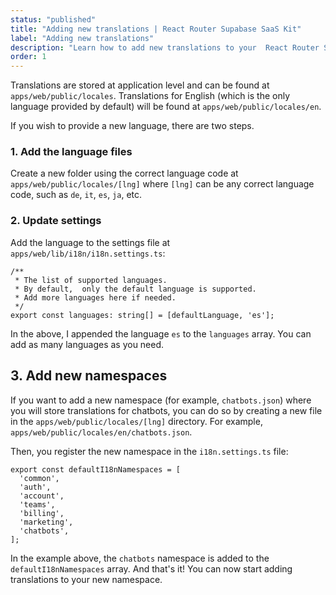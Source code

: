```yaml
---
status: "published"
title: "Adding new translations | React Router Supabase SaaS Kit"
label: "Adding new translations"
description: "Learn how to add new translations to your  React Router Supabase SaaS project."
order: 1
---
```


Translations are stored at application level and can be found at `apps/web/public/locales`. Translations for English (which is the only language provided by default) will be found at `apps/web/public/locales/en`.

If you wish to provide a new language, there are two steps.

### 1. Add the language files

Create a new folder using the correct language code at `apps/web/public/locales/[lng]` where `[lng]` can be any correct language code, such as `de`, `it`, `es`, `ja`, etc.

### 2. Update settings

Add the language to the settings file at `apps/web/lib/i18n/i18n.settings.ts`:

```tsx
/**
 * The list of supported languages.
 * By default,  only the default language is supported.
 * Add more languages here if needed.
 */
export const languages: string[] = [defaultLanguage, 'es'];
```

In the above, I appended the language `es` to the `languages` array. You can add as many languages as you need.


## 3. Add new namespaces

If you want to add a new namespace (for example, `chatbots.json`) where you will store translations for chatbots, you can do so by creating a new file in the `apps/web/public/locales/[lng]` directory. For example, `apps/web/public/locales/en/chatbots.json`.

Then, you register the new namespace in the `i18n.settings.ts` file:

```tsx {8} title="apps/web/lib/i18n/i18n.settings.ts"
export const defaultI18nNamespaces = [
  'common',
  'auth',
  'account',
  'teams',
  'billing',
  'marketing',
  'chatbots',
];
```

In the example above, the `chatbots` namespace is added to the `defaultI18nNamespaces` array. And that's it! You can now start adding translations to your new namespace.